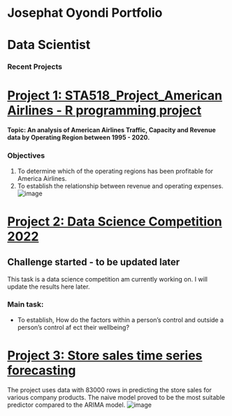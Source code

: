 # Josephat Oyondi Portfolio
# Data Scientist
### Recent Projects


# [Project 1: STA518_Project_American Airlines - R programming project](https://github.com/ItsOyondi/American-Airlines-financial-performance)

**Topic: An analysis of American Airlines Traffic, Capacity and Revenue data by Operating Region between 1995 - 2020.**
### Objectives

1. To determine which of the operating regions has been profitable for America Airlines.
2. To establish the relationship between  revenue and operating expenses.
![image](https://user-images.githubusercontent.com/97532392/166568809-01e503a0-acb0-4678-81b8-9d37faccb00f.png)

# [Project 2: Data Science Competition 2022](https://github.com/ItsOyondi/DSS-challenge---health-data)
##  Challenge started - to be updated later

This task is a data science competition am currently working on. I will update the results here later. 
### Main task: 
   * To establish, How do the factors within a person’s control and outside a person’s control af ect their wellbeing?

# [Project 3: Store sales time series forecasting](https://github.com/ItsOyondi/Time-series-ARIMA-model)
The project uses data with 83000 rows in predicting the store sales for various company products. The naive model proved to be the most suitable predictor compared to the ARIMA model. 
![image](https://user-images.githubusercontent.com/97532392/172060251-d5409308-9f24-475e-be81-82f737a41559.png)

   
